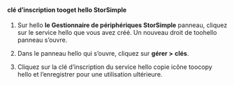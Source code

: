 #### <a name="tooget-hello-storsimple-service-registration-key"></a>clé d’inscription tooget hello StorSimple

1.  Sur hello **le Gestionnaire de périphériques StorSimple** panneau, cliquez sur le service hello que vous avez créé. Un nouveau droit de toohello panneau s’ouvre.

2.  Dans le panneau hello qui s’ouvre, cliquez sur **gérer &gt;**  **clés**.

3.  Cliquez sur la clé d’inscription du service hello copie icône toocopy hello et l’enregistrer pour une utilisation ultérieure.
